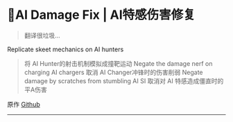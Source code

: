 # 📌AI Damage Fix | AI特感伤害修复

> 翻译很垃圾...

Replicate skeet mechanics on AI hunters
> 将 AI Hunter的射击机制模拟成撞靶运动
Negate the damage nerf on charging AI chargers
> 取消 AI Changer冲锋时的伤害削弱
Negate damage by scratches from stumbling AI SI
> 取消对 AI 特感造成僵直时的平A伤害

原作 [Github](https://github.com/Tabbernaut/L4D2-Plugins/tree/master/ai_damagefix)

---

